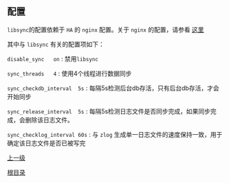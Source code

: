配置
--

`libsync`的配置依赖于 `HA` 的 `nginx` 配置。关于 `nginx` 的配置，请参看 [这里](../ha/nginx.md)

其中与 `libsync` 有关的配置项如下：

`disable_sync	on`	:	禁用`libsync`

`sync_threads	4`	:	使用4个线程进行数据同步

`sync_checkdb_interval	5s`	:	每隔5s检测后台db存活，只有后台db存活，才会开始同步

`sync_release_interval	5s`	: 	每隔5s检测日志文件是否同步完成，如果同步完成，会删除该日志文件。

`sync_checklog_interval 60s` : 	与 `zlog` 生成单一日志文件的速度保持一致，用于确定该日志文件是否已被写完

[上一级](../libsync.md)

[根目录](../../index.md)